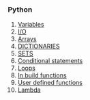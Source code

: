 ### Python


1. [Variables]()
2. [I/O]()
3. [Arrays]()
4. [DICTIONARIES]()
5. [SETS]()
6. [Conditional statements]()
7. [Loops]()
8. [In build functions]()
9. [User defined functions]()
10. [Lambda]()
